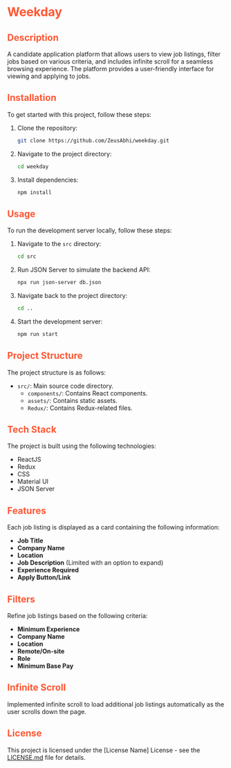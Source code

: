 # <span style="color: #FF5733;">Weekday</span>

## <span style="color: #FF5733;">Description</span>
A candidate application platform that allows users to view job listings, filter jobs based on various criteria, and includes infinite scroll for a seamless browsing experience. The platform provides a user-friendly interface for viewing and applying to jobs.

## <span style="color: #FF5733;">Installation</span>

To get started with this project, follow these steps:

1. Clone the repository:
    ```sh
    git clone https://github.com/ZeusAbhi/weekday.git
    ```
2. Navigate to the project directory:
    ```sh
    cd weekday
    ```
3. Install dependencies:
    ```sh
    npm install
    ```

## <span style="color: #FF5733;">Usage</span>

To run the development server locally, follow these steps:

1. Navigate to the `src` directory:
    ```sh
    cd src
    ```
2. Run JSON Server to simulate the backend API:
    ```sh
    npx run json-server db.json
    ```
3. Navigate back to the project directory:
    ```sh
    cd ..
    ```
4. Start the development server:
    ```sh
    npm run start
    ```

## <span style="color: #FF5733;">Project Structure</span>

The project structure is as follows:

- `src/`: Main source code directory.
  - `components/`: Contains React components.
  - `assets/`: Contains static assets.
  - `Redux/`: Contains Redux-related files.

## <span style="color: #FF5733;">Tech Stack</span>

The project is built using the following technologies:

- ReactJS
- Redux
- CSS
- Material UI
- JSON Server

## <span style="color: #FF5733;">Features</span>

Each job listing is displayed as a card containing the following information:

- **Job Title**
- **Company Name**
- **Location**
- **Job Description** (Limited with an option to expand)
- **Experience Required**
- **Apply Button/Link**

## <span style="color: #FF5733;">Filters</span>

Refine job listings based on the following criteria:

- **Minimum Experience**
- **Company Name**
- **Location**
- **Remote/On-site**
- **Role**
- **Minimum Base Pay**

## <span style="color: #FF5733;">Infinite Scroll</span>

Implemented infinite scroll to load additional job listings automatically as the user scrolls down the page.

## <span style="color: #FF5733;">License</span>

This project is licensed under the [License Name] License - see the [LICENSE.md](LICENSE.md) file for details.
